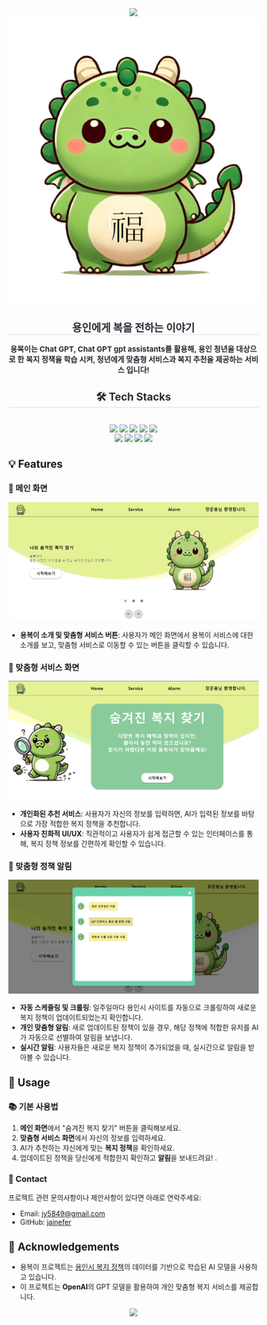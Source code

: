 <div align= "center">
    <img src="https://capsule-render.vercel.app/api?type=waving&color=0:44fd94,100:eee8aa&height=240&text=용%20복%20이&animation=twinkling&fontColor=1caf08&fontSize=70" />
    </div>
    <div align= "center"> 
    <img src="img/yongbok.png">
    <h2 style="border-bottom: 1px solid #d8dee4; color: #282d33;"> 용인에게 복을 전하는 이야기 </h2>  
    <div style="font-weight: 700; font-size: 15px; text-align: center; color: #282d33;"> 용복이는 Chat GPT, Chat GPT gpt assistants를 활용해, 용인 청년을 대상으로 한 복지 정책을 학습 시켜, 청년에게 맞춤형 서비스과 복지 추천을 제공하는 서비스 입니다!  </div> 
    </div>
    <div align= "center">
    <h2 style="border-bottom: 1px solid #d8dee4; color: #282d33;"> 🛠️ Tech Stacks </h2> <br> 
    <div style="margin: 0 auto; text-align: center;" align= "center"> <img src="https://img.shields.io/badge/Amazon AWS-232F3E?style=plastic&logo=Amazon AWS&logoColor=white">
          <img src="https://img.shields.io/badge/Express-000000?style=plastic&logo=Express&logoColor=white">
          <img src="https://img.shields.io/badge/Figma-F24E1E?style=plastic&logo=Figma&logoColor=white">
          <img src="https://img.shields.io/badge/Git-F05032?style=plastic&logo=Git&logoColor=white">
          <img src="https://img.shields.io/badge/Github-181717?style=plastic&logo=Github&logoColor=white">
          <br/><img src="https://img.shields.io/badge/Javascript-F7DF1E?style=plastic&logo=Javascript&logoColor=white">
          <img src="https://img.shields.io/badge/MySQL-4479A1?style=plastic&logo=MySQL&logoColor=white">
          <img src="https://img.shields.io/badge/Node.js-339933?style=plastic&logo=Node.js&logoColor=white">
          <img src="https://img.shields.io/badge/React-61DAFB?style=plastic&logo=React&logoColor=white">
          </div>
    </div>

## 💡 Features

### 📌 메인 화면
<img src="img/main.png">

- **용복이 소개 및 맞춤형 서비스 버튼**: 사용자가 메인 화면에서 용복이 서비스에 대한 소개를 보고, 맞춤형 서비스로 이동할 수 있는 버튼을 클릭할 수 있습니다.

### 📌 맞춤형 서비스 화면
<img src="img/recommend.png">

- **개인화된 추천 서비스**: 사용자가 자신의 정보를 입력하면, AI가 입력된 정보를 바탕으로 가장 적합한 복지 정책을 추천합니다.
- **사용자 친화적 UI/UX**: 직관적이고 사용자가 쉽게 접근할 수 있는 인터페이스를 통해, 복지 정책 정보를 간편하게 확인할 수 있습니다.

### 📌 맞춤형 정책 알림
<img src="img/alarm.png">

- **자동 스케줄링 및 크롤링**: 일주일마다 용인시 사이트를 자동으로 크롤링하여 새로운 복지 정책이 업데이트되었는지 확인합니다.
- **개인 맞춤형 알림**: 새로 업데이트된 정책이 있을 경우, 해당 정책에 적합한 유저를 AI가 자동으로 선별하여 알림을 보냅니다.
- **실시간 알림**: 사용자들은 새로운 복지 정책이 추가되었을 때, 실시간으로 알림을 받아볼 수 있습니다.

## 🎯 Usage



### 📚 기본 사용법

1. **메인 화면**에서 "숨겨진 복지 찾기" 버튼을 클릭해보세요.
2. **맞춤형 서비스 화면**에서 자신의 정보를 입력하세요.
3. AI가 추천하는 자신에게 맞는 **복지 정책**을 확인하세요.
4. 업데이트된 정책을 당신에게 적합한지 확인하고 **알림**을 보내드려요!
.

### 💬 Contact

프로젝트 관련 문의사항이나 제안사항이 있다면 아래로 연락주세요:

- Email: jy5849@gmail.com
- GitHub: [jainefer](https://github.com/jainefer)

## 👏 Acknowledgements

- 용복이 프로젝트는 [용인시 복지 정책](https://yongin.go.kr)의 데이터를 기반으로 학습된 AI 모델을 사용하고 있습니다.
- 이 프로젝트는 **OpenAI**의 GPT 모델을 활용하여 개인 맞춤형 복지 서비스를 제공합니다.

<div align="center">
    <img src="https://capsule-render.vercel.app/api?type=rect&color=gradient&height=100&section=footer&text=Thanks%20for%20using%20Yongbok-E&fontSize=24&fontAlignY=70" />
</div>